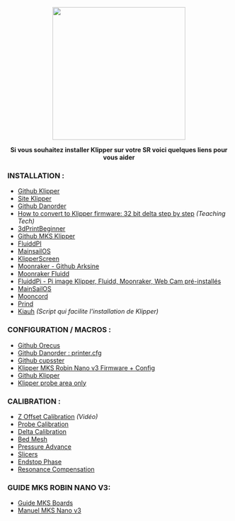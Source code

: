 <p align="center">  
  <img src="https://user-images.githubusercontent.com/62854582/165336191-0ab57463-6fc6-4fad-8408-ae8a53b843ed.png" width="300"/>  
</p>

<p align="center">
  <b>Si vous souhaitez installer Klipper sur votre SR voici quelques liens pour vous aider</b>
  </p>
  
### INSTALLATION :

- [Github Klipper](https://github.com/Klipper3d/klipper)
- [Site Klipper](https://www.klipper3d.org/)
- [Github Danorder](https://github.com/danorder/Flsun-super-racer-Full-klipper-config-)
- [How to convert to Klipper firmware: 32 bit delta step by step](https://www.youtube.com/watch?v=Cj7KpzbgExQ) *(Teaching Tech)*
- [3dPrintBeginner](https://3dprintbeginner.com/klipper-on-flsun-super-racer/)
- [Github MKS Klipper](https://github.com/makerbase-mks/Klipper-for-MKS-Boards)
- [FluiddPI](https://docs.fluidd.xyz/installation/fluiddpi)
- [MainsailOS](https://docs.mainsail.xyz/setup/mainsail-os)
- [KlipperScreen](https://github.com/jordanruthe/KlipperScreen)
- [Moonraker - Github Arksine](https://github.com/Arksine/moonraker)
- [Moonraker Fluidd](https://docs.fluidd.xyz/configuration/moonraker)
- [FluiddPi - Pi image Klipper, Fluidd, Moonraker, Web Cam pré-installés](https://github.com/fluidd-core/FluiddPi)
- [MainSailOS](https://github.com/mainsail-crew/MainsailOS)
- [Mooncord](https://github.com/eliteSchwein/mooncord)
- [Prind](https://github.com/mkuf/prind)
- [Kiauh](https://github.com/th33xitus/kiauh) *(Script qui facilite l'installation de Klipper)*

### CONFIGURATION / MACROS :

- [Github Orecus](https://github.com/orecus/FLSUN-SR---Klipper)
- [Github Danorder : printer.cfg](https://github.com/danorder/Flsun-super-racer-Full-klipper-config-/blob/main/printer.cfg)
- [Github cupsster](https://github.com/cupsster/FLSUN-SR---Klipper-Config)
- [Klipper MKS Robin Nano v3 Firmware + Config](https://github.com/makerbase-mks/Klipper-for-MKS-Boards/tree/main/MKS%20Robin%20Nano%20V3.x)
- [Github Klipper](https://github.com/Klipper3d/klipper/tree/master/config)
- [Klipper probe area only](https://gist.github.com/noahliketheark/4acd58d5604f2fb4b387caec1e0ee9a3?fbclid=IwAR176mhZV87AwilpCR2evy73DiZ30RPfjSbCnojwc6JmWdmck3txWZGuAvY)

### CALIBRATION :

- [Z Offset Calibration](https://youtu.be/U8EGKLJpQmo) *(Vidéo)*
- [Probe Calibration](https://www.klipper3d.org/Probe_Calibrate.html)
- [Delta Calibration](https://www.klipper3d.org/Delta_Calibrate.html)
- [Bed Mesh](https://www.klipper3d.org/Bed_Mesh.html)
- [Pressure Advance](https://www.klipper3d.org/Pressure_Advance.html)
- [Slicers](https://www.klipper3d.org/Slicers.html)
- [Endstop Phase](https://www.klipper3d.org/Endstop_Phase.html)
- [Resonance Compensation](https://www.klipper3d.org/Resonance_Compensation.html)

### GUIDE MKS ROBIN NANO V3:

- [Guide MKS Boards](https://github.com/makerbase-mks/Klipper-for-MKS-Boards/blob/main/MKS%20motherboard%20Raspberry%20Pi%20system%20and%20Klipper%20firmware%20upgrade%20guide.pdf)
- [Manuel MKS Nano v3](https://github.com/makerbase-mks/Klipper-for-MKS-Boards/blob/main/Klipper%E5%9B%BA%E4%BB%B6%E4%BD%BF%E7%94%A8%E8%AF%B4%E6%98%8E-Nano%20V3.pdf)


